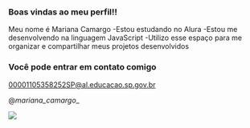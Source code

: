 ### Boas vindas ao meu perfil!!

Meu nome é Mariana Camargo
-Estou estudando no Alura
-Estou me desenvolvendo na linguagem JavaScript
-Utilizo esse espaço para me organizar e compartilhar meus projetos desenvolvidos

### Você pode entrar em contato comigo
00001105358252SP@al.educacao.sp.gov.br

@_mariana_camargo__

![](https://tenor.com/IU69.gif)

